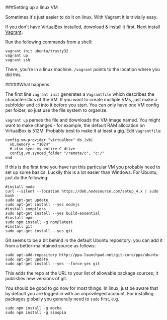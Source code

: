 ###Setting up a linux VM

Sometimes it's just easier to do it on linux. With Vagrant it is trivially easy.

If you don't have [VirtualBox](https://www.virtualbox.org/wiki/Downloads) installed, download & install it first.
Next install [Vagrant](https://www.vagrantup.com/downloads.html).

Run the following commands from a shell:

	vagrant init ubuntu/trusty32
    vagrant up
    vagrant ssh

There, you're in a linux machine. `/vagrant` points to the location where you did this.

#####What happens

The first line `vagrant init` generates a `Vagrantfile` which describes the characteristics of the VM. If you want to create multiple VMs, just make a subfolder and `cd` into it before you start. You can only have one VM config per folder, so just use the file system to organize.

`vagrant up` parses the file and downloads the VM image named. You might want to make changes - for example, the default RAM allocation on VirtualBox is 512M. Probably best to make it at least a gig. Edit `Vagrantfile`:

    config.vm.provider "virtualbox" do |vb|
      vb.memory = "1024"
	  # also sync my entire C drive
      config.vm.synced_folder "/remote/c", "c:/"
    end

If this is the first time you have run this particular VM you probably need to set up some basics. Luckily this is a lot easier than Windows. For Ubuntu, just do the following:

    #install node
    curl --silent --location https://deb.nodesource.com/setup_4.x | sudo bash -
	sudo apt-get update
	sudo apt-get install --yes nodejs
    #install compilers
	sudo apt-get install --yes build-essential
    #install npm
    sudo npm install -g npm@latest
    #install git 
    sudo apt-get install --yes git

Git seems to be a bit behind in the default Ubuntu repository; you can add it from a better-maintained source as follows:

    sudo apt-add-repository http://ppa.launchpad.net/git-core/ppa/ubuntu
    sudo apt-get update
    sudo apt-get install --yes --force-yes git

This adds the repo at the URL to your list of allowable package sources; it publishes new versions of git.

You should be good to go now for most things. In linux, just be aware that by default you are logged in with an unprivileged account. For installing packages globally you generally need to `sudo` first, e.g.

    sudo npm install -g mocha
    sudo npm install -g sinopia
